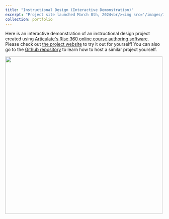```yaml
---
title: "Instructional Design (Interactive Demonstration)"
excerpt: "Project site launched March 8th, 2024<br/><img src='/images/instructional-design.png' width=500>"
collection: portfolio
---
```


Here is an interactive demonstration of an instructional design project created using [Articulate's Rise 360 online course authoring software](https://www.articulate.com/360/rise/).
Please check out [the project website](https://kassstem.github.io/instructional-design/) to try it out for yourself! You can also go to the [Github repository](https://github.com/KassSTEM/instructional-design) to learn how to host a similar project yourself.

<img src='/images/instructional-design.gif' width=500>
